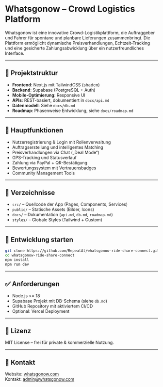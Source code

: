 # Whatsgonow – Crowd Logistics Platform

Whatsgonow ist eine innovative Crowd-Logistikplattform, die Auftraggeber und Fahrer für spontane und planbare Lieferungen zusammenbringt. Die Plattform ermöglicht dynamische Preisverhandlungen, Echtzeit-Tracking und eine gesicherte Zahlungsabwicklung über ein nutzerfreundliches Interface.

---

## 🔧 Projektstruktur

- **Frontend**: Next.js mit TailwindCSS (shadcn)
- **Backend**: Supabase (PostgreSQL + Auth)
- **Mobile-Optimierung**: Responsive UI
- **APIs**: REST-basiert, dokumentiert in `docs/api.md`
- **Datenmodell**: Siehe `docs/db.md`
- **Roadmap**: Phasenweise Entwicklung, siehe `docs/roadmap.md`

---

## 🚀 Hauptfunktionen

- Nutzerregistrierung & Login mit Rollenverwaltung
- Auftragserstellung und intelligentes Matching
- Preisverhandlungen via Chat („Deal Mode“)
- GPS-Tracking und Statusverlauf
- Zahlung via PayPal + QR-Bestätigung
- Bewertungssystem mit Vertrauensbadges
- Community Management Tools

---

## 📂 Verzeichnisse

- `src/` – Quellcode der App (Pages, Components, Services)
- `public/` – Statische Assets (Bilder, Icons)
- `docs/` – Dokumentation (`api.md`, `db.md`, `roadmap.md`)
- `styles/` – Globale Styles (Tailwind + Custom)

---

## 🧪 Entwicklung starten

```bash
git clone https://github.com/RepeatAl/whatsgonow-ride-share-connect.git
cd whatsgonow-ride-share-connect
npm install
npm run dev
```

---

## ✅ Anforderungen

- Node.js >= 18
- Supabase Projekt mit DB-Schema (siehe `db.md`)
- GitHub Repository mit aktiviertem CI/CD
- Optional: Vercel Deployment

---

## 📄 Lizenz

MIT License – frei für private & kommerzielle Nutzung.

---

## 🤝 Kontakt

Website: [whatsgonow.com](https://whatsgonow.com)  
Kontakt: [admin@whatsgonow.com](mailto:admin@whatsgonow.com)
